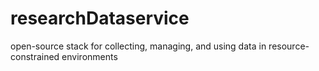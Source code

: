 # researchDataservice
open-source stack for collecting, managing, and using data in resource-constrained environments
